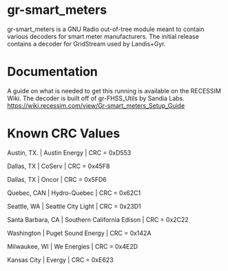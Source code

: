 # gr-smart_meters
gr-smart_meters is a GNU Radio out-of-tree module meant to contain various decoders for smart meter manufacturers. 
The initial release contains a decoder for GridStream used by Landis+Gyr.
# Documentation
A guide on what is needed to get this running is available on the RECESSIM Wiki. The decoder is built off of gr-FHSS_Utils by Sandia Labs. https://wiki.recessim.com/view/Gr-smart_meters_Setup_Guide
# Known CRC Values
Austin, TX.   |   Austin Energy       |   CRC = 0xD553

Dallas, TX    |   CoServ              |   CRC = 0x45F8

Dallas, TX    |   Oncor               |   CRC = 0x5FD6

Quebec, CAN   |   Hydro-Quebec        |   CRC = 0x62C1

Seattle, WA   |   Seattle City Light  |   CRC = 0x23D1

Santa Barbara, CA   |   Southern California Edison   |   CRC = 0x2C22

Washington   |   Puget Sound Energy   |   CRC = 0x142A

Milwaukee, WI   |   We Energies   |   CRC = 0x4E2D

Kansas City  |   Evergy               |   CRC = 0xE623
